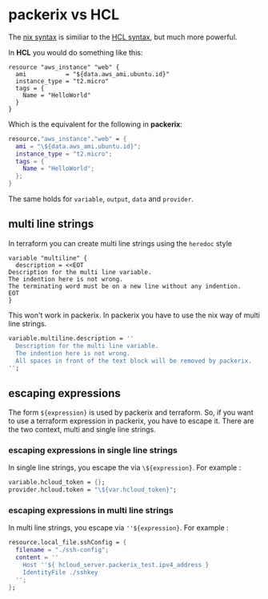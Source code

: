 # packerix vs HCL

The
[nix syntax](https://nixos.org/nix/manual/)
is similiar to the
[HCL syntax](https://github.com/hashicorp/hcl),
but much more powerful.

In **HCL** you would do something like this:

```hcl
resource "aws_instance" "web" {
  ami           = "${data.aws_ami.ubuntu.id}"
  instance_type = "t2.micro"
  tags = {
    Name = "HelloWorld"
  }
}
```

Which is the equivalent for the following in **packerix**:

```nix
resource."aws_instance"."web" = {
  ami = "\${data.aws_ami.ubuntu.id}";
  instance_type = "t2.micro";
  tags = {
    Name = "HelloWorld";
  };
}
```

The same holds for `variable`, `output`, `data` and `provider`.

## multi line strings

In terraform you can create multi line strings using the `heredoc` style

```hcl
variable "multiline" {
  description = <<EOT
Description for the multi line variable.
The indention here is not wrong.
The terminating word must be on a new line without any indention.
EOT
}
```

This won't work in packerix.
In packerix you have to use the nix way of multi line strings.

```nix
variable.multiline.description = ''
  Description for the multi line variable.
  The indention here is not wrong.
  All spaces in front of the text block will be removed by packerix.
'';
```

## escaping expressions

The form `${expression}` is used by packerix and terraform.
So, if you want to use a terraform expression in packerix,
you have to escape it.
There are the two context, multi and single line strings.

### escaping expressions in single line strings

In single line strings, you escape the via `\${expression}`.
For example :

```nix
variable.hcloud_token = {};
provider.hcloud.token = "\${var.hcloud_token}";
```

### escaping expressions in multi line strings

In multi line strings, you escape via `''${expression}`.
For example :

```nix
resource.local_file.sshConfig = {
  filename = "./ssh-config";
  content = ''
    Host ''${ hcloud_server.packerix_test.ipv4_address }
    IdentityFile ./sshkey
  '';
};
```
